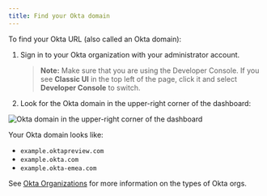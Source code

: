 ```yaml
---
title: Find your Okta domain
---
```


To find your Okta URL (also called an Okta domain):

1. Sign in to your Okta organization with your administrator account.

   > **Note:** Make sure that you are using the Developer Console. If you see **Classic UI** in the top left of the page, click it and select **Developer Console** to switch.

2. Look for the Okta domain in the upper-right corner of the dashboard:

![Okta domain in the upper-right corner of the dashboard](/img/okta-domain.png "Okta domain in the upper-right corner of the dashboard")

Your Okta domain looks like:

* `example.oktapreview.com`
* `example.okta.com`
* `example.okta-emea.com`

See [Okta Organizations](/docs/concepts/okta-organizations/) for more information on the types of Okta orgs.
